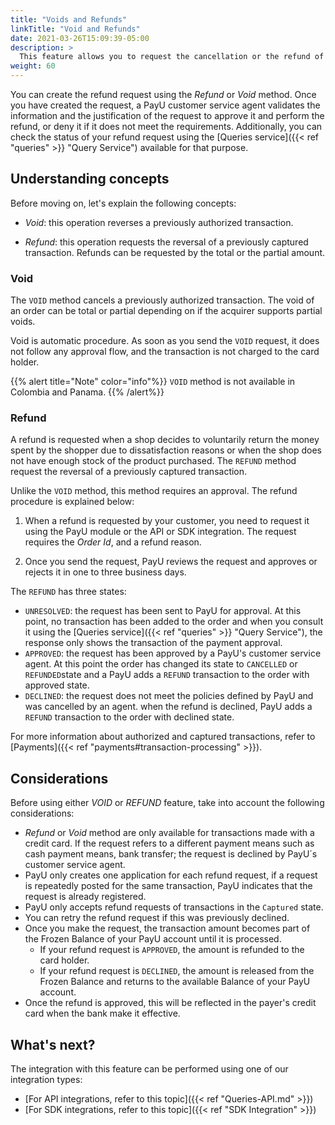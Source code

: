 ```yaml
---
title: "Voids and Refunds"
linkTitle: "Void and Refunds"
date: 2021-03-26T15:09:39-05:00
description: >
  This feature allows you to request the cancellation or the refund of the transactions paid with credit cards. A buyer may request a refund when they are not satisfied with the purchase, the purchase has multiple charges, or the buyer did not receive the product or service.
weight: 60
---
```


You can create the refund request using the _Refund_ or _Void_ method. Once you have created the request, a PayU customer service agent validates the information and the justification of the request to approve it and perform the refund, or deny it if it does not meet the requirements.
Additionally, you can check the status of your refund request using the [Queries service]({{< ref "queries" >}} "Query Service") available for that purpose.

## Understanding concepts
Before moving on, let's explain the following concepts:
* *Void*: this operation reverses a previously authorized transaction.

* *Refund*: this operation requests the reversal of a previously captured transaction. Refunds can be requested by the total or the partial amount.

### Void
The ```VOID``` method cancels a previously authorized transaction. The void of an order can be total or partial depending on if the acquirer supports partial voids.

Void is automatic procedure. As soon as you send the ```VOID``` request, it does not follow any approval flow, and the transaction is not charged to the card holder.

{{% alert title="Note" color="info"%}}
```VOID``` method is not available in Colombia and Panama.
{{% /alert%}}

### Refund
A refund is requested when a shop decides to voluntarily return the money spent by the shopper due to dissatisfaction reasons or when the shop does not have enough stock of the product purchased. The ```REFUND``` method request the reversal of a previously captured transaction.

Unlike the ```VOID``` method, this method requires an approval. The refund procedure is explained below:

1. When a refund is requested by your customer, you need to request it using the PayU module or the API or SDK integration. The request requires the _Order Id_, and a refund reason.

2. Once you send the request, PayU reviews the request and approves or rejects it in one to three business days.

The ```REFUND``` has three states:

- ```UNRESOLVED```: the request has been sent to PayU for approval. At this point, no transaction has been added to the order and when you consult it using the [Queries service]({{< ref "queries" >}} "Query Service"), the response only shows the transaction of the payment approval.
- ```APPROVED```:  the request has been approved by a PayU's customer service agent. At this point the order has changed its state to ```CANCELLED``` or ```REFUNDED```state and a PayU adds a ```REFUND``` transaction to the order with approved state.
- ```DECLINED```: the request does not meet the policies defined by PayU and was cancelled by an agent. when the refund is declined, PayU adds a ```REFUND``` transaction to the order with declined state.

For more information about authorized and captured transactions, refer to [Payments]({{< ref "payments#transaction-processing" >}}).

## Considerations
Before using either _VOID_ or _REFUND_ feature, take into account the following considerations:

* _Refund_ or _Void_ method are only available for transactions made with a credit card. If the request refers to a different payment means such as cash payment means, bank transfer; the request is declined by PayU´s customer service agent.
* PayU only creates one application for each refund request, if a request is repeatedly posted for the same transaction, PayU indicates that the request is already registered.
* PayU only accepts refund requests of transactions in the ```Captured``` state.
* You can retry the refund request if this was previously declined.
* Once you make the request, the transaction amount becomes part of the Frozen Balance of your PayU account until it is processed. 
  - If your refund request is ```APPROVED```, the amount is refunded to the card holder. 
  - If your refund request is ```DECLINED```, the amount is released from the Frozen Balance and returns to the available Balance of your PayU account.
* Once the refund is approved, this will be reflected in the payer's credit card when the bank make it effective.

## What's next?
The integration with this feature can be performed using one of our integration types:

* [For API integrations, refer to this topic]({{< ref "Queries-API.md" >}})
* [For SDK integrations, refer to this topic]({{< ref "SDK Integration" >}})